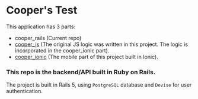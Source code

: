 # Cooper's Test

This application has 3 parts:
* cooper_rails (Current repo)
* [cooper_js](https://github.com/MikaelFeher/cooper_js) (The original JS logic was written in this project. The logic is incorporated in the cooper_ionic part).
* [cooper_ionic](https://github.com/MikaelFeher/cooper_ionic) (The mobile part of this project built in Ionic).

### This repo is the backend/API built in Ruby on Rails.
The project is built in Rails 5, using `PostgreSQL` database and `Devise` for user authentication.
